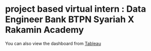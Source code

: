 # project based virtual intern : Data Engineer Bank BTPN Syariah X Rakamin Academy

You can also view the dashboard from [Tableau](https://public.tableau.com/views/VIXBTPNSyariah-CustomerChurnAnalysis/Dashboard1?:language=en-US&:display_count=n&:origin=viz_share_link)

